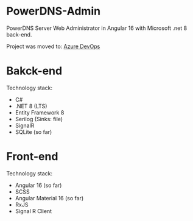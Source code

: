 # PowerDNS-Admin
PowerDNS Server Web Administrator in Angular 16 with Microsoft .net 8 back-end.

Project was moved to: [Azure DevOps](https://dev.azure.com/AdamDebowski/PowerDNS-Admin)

# Bakck-end
Technology stack:
- C#
- .NET 8 (LTS)
- Entity Framework 8
- Serilog (Sinks: file)
- SignalR
- SQLite (so far)

# Front-end
Technology stack:
- Angular 16 (so far)
- SCSS
- Angular Material 16 (so far)
- RxJS
- Signal R Client
